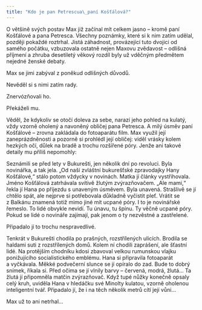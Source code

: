 ```yaml
---
title: "Kdo je pan Petrescua\_paní Košťálová?"
---
```


O většině svých postav Max již začínal mít celkem jasno – kromě paní Košťálové a pana Petresca. Všechny poznámky, které si k nim zatím udělal, později pokaždé roztrhal. Jistá záhadnost, provázející tuto dvojici od samého počátku, vzbuzovala ostatně nejen Maxovu zvědavost – odlišná příjmení a zhruba desetiletý věkový rozdíl byly už vděčným předmětem nejedné ženské debaty.

Max se jimi zabýval z poněkud odlišných důvodů.

Nevěděl si s nimi zatím rady.

Znervózňovali ho.

Překáželi mu.

Věděl, že kdykoliv se otočí doleva za sebe, narazí jeho pohled na kulatý, vždy vzorně oholený a navoněný obličej pana Petresca. A milý úsměv paní Košťálové – zrovna zakládala do fotoaparátu film. Max využil její zaneprázdněnosti a pozorně si prohlédl její obličej: viděl vrásky kolem hezkých očí, důlek na bradě a trochu rozšířené póry. Jenže ani takové detaily mu příliš nepomohly:

Seznámili se před lety v Bukurešti, jen několik dní po revoluci. Byla novinářka, a tak jela. „Od naší zvláštní bukurešťské zpravodajky Hany Košťálové,“ stálo potom vždycky v novinách. Matka jí články vystřihovala. Jméno Košťálová zatrhávala svítivě žlutým zvýrazňovačem. „Ale mami,“ řekla jí Hana po příjezdu s unaveným úsměvem. Byla unavená. Strašlivě se jí chtělo spát, ale nejprve si potřebovala důkladně vyčistit pleť. Vrátit se z Balkánu znamená totiž mimo jiné mít ucpané póry. I to je novinářské řemeslo. To lidé obvykle nevidí. Tu únavu, tu špínu. Ty věčně ucpané póry. Pokud se lidé o novináře zajímají, pak jenom o ty nezvěstné a zastřelené.

Připadalo jí to trochu nespravedlivé.

Tenkrát v Bukurešti chodila po prašných, rozstřílených ulicích. Brodila se haldami suti z rozstřílených domů. Kolem ní chodili zaprášení, ale šťastní lidé. Na protějším chodníku kdosi zbavoval velkou rumunskou vlajku ponižujícího socialistického emblému. Hana si připravila fotoaparát a vyčkávala. Měkké podvečerní slunce se jí opíralo do zad. Bude to dobrý snímek, říkala si. Před očima se jí vlnily barvy – červená, modrá, žlutá… Ta žlutá jí připomněla matčin zvýrazňovač. Když tupé nůžky konečně opsaly celý kruh, uviděla Hana v hledáčku své Minolty kulatou, vzorně oholenou inteligentní tvář. Připadalo jí, že i na těch několik metrů cítí její vůni…

Max už to ani netrhal…
